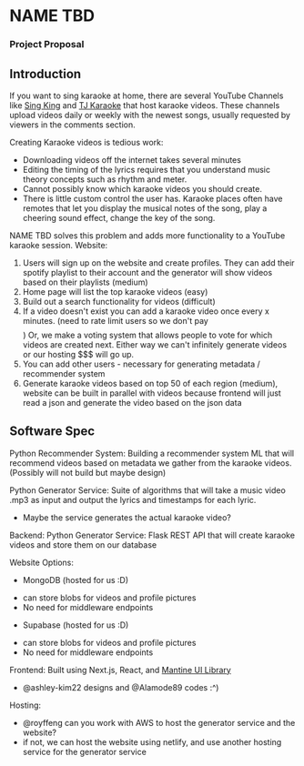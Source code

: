 # NAME TBD
### Project Proposal

## Introduction
If you want to sing karaoke at home, there are several YouTube Channels like [Sing King](https://www.youtube.com/c/singkingkaraoke/videos) and [TJ Karaoke](https://www.youtube.com/c/TJ%EB%85%B8%EB%9E%98%EB%B0%A9TJKaraoke) that host karaoke videos.
These channels upload videos daily or weekly with the newest songs, usually requested by viewers in the comments section. 

Creating Karaoke videos is tedious work:
- Downloading videos off the internet takes several minutes
- Editing the timing of the lyrics requires that you understand music theory concepts such as rhythm and meter.
- Cannot possibly know which karaoke videos you should create. 
- There is little custom control the user has. Karaoke places often have remotes that let you display the musical notes of the song, play a cheering sound effect, change the key of the song.

NAME TBD solves this problem and adds more functionality to a YouTube karaoke session.
Website:
1. Users will sign up on the website and create profiles. They can add their spotify playlist to their account and the generator will show videos based on their playlists (medium)
2. Home page will list the top karaoke videos (easy)
3. Build out a search functionality for videos (difficult)
4. If a video doesn't exist you can add a karaoke video once every x minutes. (need to rate limit users so we don't pay $$$$) Or, we make a voting system that allows people to vote for which videos are created next. Either way we can't infinitely generate videos or our hosting $$$ will go up.
5. You can add other users - necessary for generating metadata / recommender system
6. Generate karaoke videos based on top 50 of each region (medium), website can be built in parallel with videos because frontend will just read a json and generate the video based on the json data


## Software Spec
Python Recommender System:
Building a recommender system ML that will recommend videos based on metadata we gather from the karaoke videos. (Possibly will not build but maybe design)

Python Generator Service:
Suite of algorithms that will take a music video .mp3 as input and output the lyrics and timestamps for each lyric.
- Maybe the service generates the actual karaoke video?

Backend:
Python Generator Service:
Flask REST API that will create karaoke videos and store them on our database

Website
Options:
- MongoDB (hosted for us :D)
* can store blobs for videos and profile pictures
* No need for middleware endpoints
- Supabase (hosted for us :D)
* can store blobs for videos and profile pictures
* No need for middleware endpoints

Frontend:
Built using Next.js, React, and [Mantine UI Library](https://mantine.dev/)
- @ashley-kim22 designs and @Alamode89 codes :^)

Hosting:
- @royffeng can you work with AWS to host the generator service and the website?
- if not, we can host the website using netlify, and use another hosting service for the generator service
